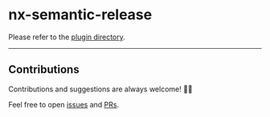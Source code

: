 # nx-semantic-release

Please refer to the [plugin directory](./packages/nx-semantic-release).

---

## Contributions

Contributions and suggestions are always welcome! 🎈🥳

Feel free to open [issues](https://github.com/yuvalb/nx-tools/issues) and [PRs](https://github.com/yuvalb/nx-tools/pulls).

